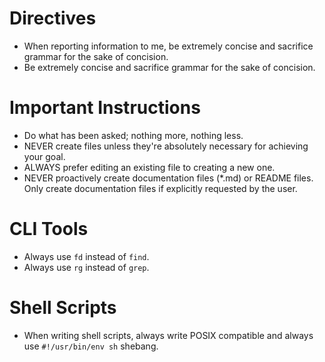 # Directives
- When reporting information to me, be extremely concise and sacrifice grammar for the sake of concision.
- Be extremely concise and sacrifice grammar for the sake of concision.

# Important Instructions
- Do what has been asked; nothing more, nothing less.
- NEVER create files unless they're absolutely necessary for achieving your goal.
- ALWAYS prefer editing an existing file to creating a new one.
- NEVER proactively create documentation files (*.md) or README files. Only create documentation files if explicitly requested by the user.

# CLI Tools
- Always use `fd` instead of `find`.
- Always use `rg` instead of `grep`.

# Shell Scripts
- When writing shell scripts, always write POSIX compatible and always use `#!/usr/bin/env sh` shebang.
